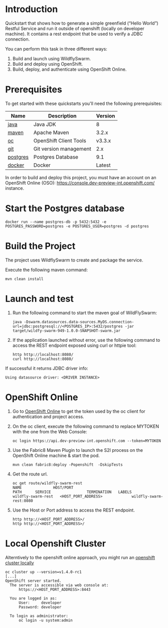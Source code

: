 # Introduction

Quickstart that shows how to generate a simple greenfield (“Hello World”) Restful Service and run it outside of openshift (locally on developer machine).
It contains a rest endpoint that be used to verify a JDBC connection.

You can perform this task in three different ways:

1. Build and launch using WildflySwarm.
2. Build and deploy using OpenShift.
3. Build, deploy, and authenticate using OpenShift Online.

# Prerequisites

To get started with these quickstarts you'll need the following prerequisites:

Name | Description | Version
--- | --- | ---
[java][1] | Java JDK | 8
[maven][2] | Apache Maven | 3.2.x 
[oc][3] | OpenShift Client Tools | v3.3.x
[git][4] | Git version management | 2.x
[postgres][5] | Postgres Database | 9.1
[docker][6] | Docker | Latest

[1]: http://www.oracle.com/technetwork/java/javase/downloads/
[2]: https://maven.apache.org/download.cgi?Preferred=ftp://mirror.reverse.net/pub/apache/
[3]: https://docs.openshift.com/enterprise/3.2/cli_reference/get_started_cli.html
[4]: https://git-scm.com/book/en/v2/Getting-Started-Installing-Git
[5]: https://hub.docker.com/_/postgres/
[6]: https://docs.docker.com/engine/installation/

In order to build and deploy this project, you must have an account on an OpenShift Online (OSO): https://console.dev-preview-int.openshift.com/ instance.

# Start the Postgres database

```
docker run --name postgres-db -p 5432:5432 -e POSTGRES_PASSWORD=postgres -e POSTGRES_USER=postgres -d postgres
```

# Build the Project

The project uses WildflySwarm to create and package the service.

Execute the following maven command:

```
mvn clean install
```

# Launch and test

1. Run the following command to start the maven goal of WildFlySwarm:

    ```
    java -Dswarm.datasources.data-sources.MyDS.connection-url=jdbc:postgresql://<POSTGRES_IP>:5432/postgres -jar target/wildfy-swarm-949-1.0.0-SNAPSHOT-swarm.jar
    ```

1. If the application launched without error, use the following command to access the REST endpoint exposed using curl or httpie tool:

    ```
    http http://localhost:8080/
    curl http://localhost:8080/
    ```
    
If successful it returns JDBC driver info:

```
Using datasource driver: <DRIVER INSTANCE>
```

# OpenShift Online

1. Go to [OpenShift Online](https://console.dev-preview-int.openshift.com/console/command-line) to get the token used by the oc client for authentication and project access. 

1. On the oc client, execute the following command to replace MYTOKEN with the one from the Web Console:

    ```
    oc login https://api.dev-preview-int.openshift.com --token=MYTOKEN
    ```
1. Use the Fabric8 Maven Plugin to launch the S2I process on the OpenShift Online machine & start the pod.

    ```
    mvn clean fabric8:deploy -Popenshift  -DskipTests
    ```
    
1. Get the route url.

    ```
    oc get route/wildfly-swarm-rest
    NAME              HOST/PORT                                          PATH      SERVICE                TERMINATION   LABELS
    wildfly-swarm-rest   <HOST_PORT_ADDRESS>             wildfly-swarm-rest:8080
    ```

1. Use the Host or Port address to access the REST endpoint.
    ```
    http http://<HOST_PORT_ADDRESS>/
    http http://<HOST_PORT_ADDRESS>/
    ```

# Local Openshift Cluster 
 
 Alterntively to the openshift online approach, you might run an [openshift cluster locally](https://github.com/openshift/origin/blob/master/docs/cluster_up_down.md)
 
 ```
 oc cluster up --version=v1.4.0-rc1
 [...]
 OpenShift server started.
   The server is accessible via web console at:
       https://<HOST_PORT_ADDRESS>:8443

   You are logged in as:
       User:     developer
       Password: developer

   To login as administrator:
       oc login -u system:admin
 ```
 
 
